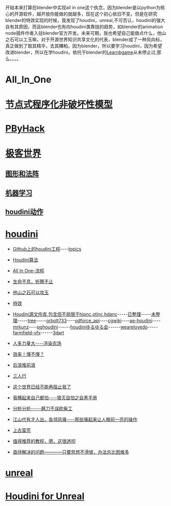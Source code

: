 开始本来打算在blender中实现all in one这个执念，因为blender是以python为核心的开源软件，越开放你能做的就越多，现在这个初心依旧不变。但是在研究blender的特效实现的时候，我发现了houdini，unreal,不可否认，houdini的强大自有其原因，而且blender也有向houdini类靠拢的趋势，如blender的animation node插件作者入驻blender官方开发。未来可期，我也希望自己能做点什么，他山之石可以工玉嘛，对于开源世界知识共享文化的代表，blender成了一种风向标，真正做到了取其精华，去其糟粕。因为blender，所以要学习houdini，因为希望改进blender，所以在学houdini。依托于blender的[Learnbgame](https://github.com/BlenderCN/Learnbgame)从未停止过,那么。。。。

# All_In_One

# [节点式程序化非破坏性模型](https://github.com/FofightFong/All_In_One/tree/master/source_file/npnb)
# [PByHack](https://github.com/FofightFong/All_In_One/tree/master/PByHack)
# [极客世界](https://github.com/FofightFong/All_In_One/tree/master/geek_world)
##  [图形和法阵](https://github.com/FofightFong/All_In_One/tree/master/graphics)

## [机器学习](https://github.com/FofightFong/All_In_One/tree/master/machinelearning) 

##  [houdini动作](https://github.com/FofightFong/All_In_One/tree/master/animation)
# [houdini](https://github.com/all-in-one-houdini/Houdini_Algorithmic)


* [Github上的houdini工程](https://awesomeopensource.com/projects/houdini)----[topics](https://github.com/topics/houdini)

* [Houdini算法](https://github.com/FofightFong/All_In_One/tree/master/HoudiniAlgorithmic)

* [All In One-流程](https://github.com/FofightFong/All_In_One/blob/master/circuit/README.md)

* [生命不息，折腾不止](https://github.com/FofightFong/All_In_One/tree/master/pbyhack)

* [他山之石可以攻玉](https://github.com/FofightFong/All_In_One/blob/master/learnrut/README.md)

* [特效](https://github.com/FofightFong/All_In_One/blob/master/special_effects/README.md)

* [Houdini源文件库,包含但不局限于hipnc,otlnc,hdanc](https://github.com/FofightFong/All_In_One/tree/master/source_file)-----[已整理](https://github.com/BlenderCN/Learnbgame/blob/master/LearnruT/houdini_poqbdb.md)[](https://github.com/all-in-one-of/houdini_asset)-----[未整理](https://github.com/all-in-one-of)-----[tree](https://github.com/FofightFong/All_In_One/tree/master/houdini_assets)-----[orbolt733](https://www.orbolt.com/search/?search_ui=NONE&sort=-date)----[odforce_api](https://forums.odforce.net/applications/core/interface/file/attachment.php?id=51194)----[cgwiki](http://www.tokeru.com/cgwiki/images)----[ae-houdini](http://www.ae-houdini.com/houdini)----[mrkunz](http://mrkunz.com/learn/)----[pqhoudini](https://sites.google.com/site/pqhoudinitutorial/home/houdiniprojectfiles)------[houdiniゆるゆる会](https://trello.com/b/7ftxZclJ/houdini%E3%82%86%E3%82%8B%E3%82%86%E3%82%8B%E4%BC%9A)------[wearelovedo](https://www.wearelovedo.com/tutorials)-----[farmfield-vfx](http://www.farmfield-vfx.com/tag/houdini/#)------[3dart](https://www.3dart.it/en/3d-procedural-modeling-in-houdini/)

* [人多力量大----渲染农场](https://github.com/FofightFong/All_In_One/blob/master/render_farm)

* [效率！懂不懂？](https://github.com/FofightFong/All_In_One/blob/master/efficiency)

* [后浪推前浪](https://github.com/FofightFong/All_In_One/blob/master/learnrut/update.md)

* [三人行](other_person)

* [这个世界已经不能再阻止我了](pbyhack)

* [我横起来自己都怕----狼灭自怕之自黑手册](https://github.com/FofightFong/All_In_One/tree/master/selfblack)

* [分析分析-----磨刀不误砍柴工](https://github.com/FofightFong/All_In_One/tree/master/sharpknife)

* [江山代有才人出，各领风骚----那些骚起来让人眼前一亮的操作](https://github.com/FofightFong/All_In_One/tree/master/saocaozuo)

* [上古蛮荒](AntiquityWild/)

* [值得推荐的教程，嗯，这很透彻](https://github.com/FofightFong/All_In_One/blob/master/special_effects/tutorial_doc/Recommended.md)

* [亟待解决的问题————只要思想不滑坡，办法总比困难多](https://github.com/FofightFong/All_In_One/tree/master/make_it)

# [unreal](https://github.com/FofightFong/All_In_One/blob/master/unreal/README.md)

# [Houdini for Unreal](https://github.com/FofightFong/All_In_One/blob/master/houdini_unreal/README.md)


